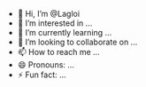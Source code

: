 - 👋 Hi, I’m @Lagloi
- 👀 I’m interested in ...
- 🌱 I’m currently learning ...
- 💞️ I’m looking to collaborate on ...
- 📫 How to reach me ...
- 😄 Pronouns: ...
- ⚡ Fun fact: ...

<!---
Lagloi/Lagloi is a ✨ special ✨ repository because its `README.md` (this file) appears on your GitHub profile.
You can click the Preview link to take a look at your changes.
--->
